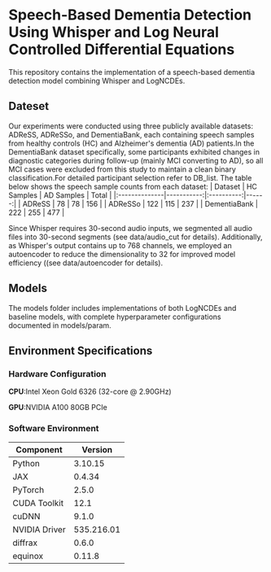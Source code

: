 # **Speech-Based Dementia Detection Using Whisper and Log Neural Controlled Differential Equations**
This repository contains the implementation of a speech-based dementia detection model combining Whisper and LogNCDEs.
## **Dateset**
Our experiments were conducted using three publicly available datasets: ADReSS, ADReSSo, and DementiaBank, each containing speech samples from healthy controls (HC) and Alzheimer's dementia (AD) patients.In the DementiaBank dataset specifically, some participants exhibited changes in diagnostic categories during follow-up (mainly MCI converting to AD), so all MCI cases were excluded from this study to maintain a clean binary classification.For detailed participant selection refer to DB_list. The table below shows the speech sample counts from each dataset:
| Dataset       | HC Samples | AD Samples | Total |
|:--------------|-----------:|:----------:|------:|
| ADReSS        | 78        | 78          | 156   |
| ADReSSo       | 122       | 115         | 237   |
| DementiaBank  | 222        | 255        | 477   |

Since Whisper requires 30-second audio inputs, we segmented all audio files into 30-second segments (see data/audio_cut for details). Additionally, as Whisper's output contains up to 768 channels, we employed an autoencoder to reduce the dimensionality to 32 for improved model efficiency ((see data/autoencoder for details).
## **Models**
The models folder includes implementations of both LogNCDEs and baseline models, with complete hyperparameter configurations documented in models/param.
## **Environment Specifications** ##
### **Hardware Configuration** ###
**CPU**:Intel Xeon Gold 6326 (32-core @ 2.90GHz)

**GPU**:NVIDIA A100 80GB PCIe
### **Software Environment** ###
| Component       | Version       |
|-----------------|---------------
| Python          | 3.10.15       | 
| JAX             | 0.4.34        | 
| PyTorch         | 2.5.0         | 
| CUDA Toolkit    | 12.1          |
| cuDNN           | 9.1.0         |
| NVIDIA Driver   | 535.216.01    |
| diffrax         | 0.6.0         |
| equinox         | 0.11.8        |




